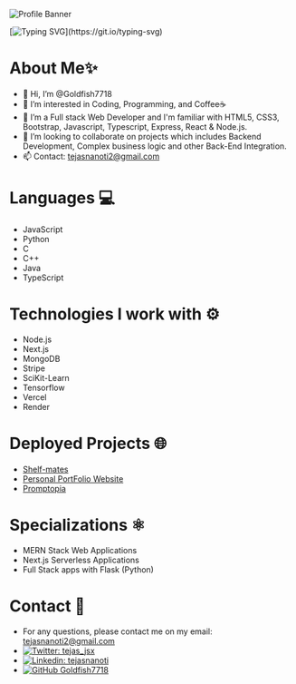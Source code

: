 ![Profile Banner](./Blue%20Yellow%20Futuristic%20Virtual%20Technology%20Blog%20Banner.png)

[![Typing SVG](https://readme-typing-svg.herokuapp.com?font=Fira+Code&weight=700&size=50&duration=1000&pause=1000&color=F78209&center=true&vCenter=true&random=false&width=1200&height=70&lines=Hi!+I'm+Tejas!;I'm+a+Full+Stack+Web+Developer.;And+a+Machine+Learning+Engineer!)](https://git.io/typing-svg)

# About Me✨

- 👋 Hi, I’m @Goldfish7718
- 👀 I’m interested in Coding, Programming, and Coffee☕
- 🌱 I’m a Full stack Web Developer and I'm familiar with HTML5, CSS3, Bootstrap, Javascript, Typescript, Express, React & Node.js.
- 🤝 I’m looking to collaborate on projects which includes Backend Development, Complex business logic and other Back-End Integration.
- 📫 Contact: [tejasnanoti2@gmail.com](mailto://tejasnanoti2@gmail.com)

# Languages 💻

- JavaScript
- Python
- C
- C++
- Java
- TypeScript

# Technologies I work with ⚙️

- Node.js
- Next.js
- MongoDB
- Stripe
- SciKit-Learn
- Tensorflow
- Vercel
- Render

# Deployed Projects 🌐

- [Shelf-mates](https://shelfmates.vercel.app)
- [Personal PortFolio Website](https://tejasnanoti.vercel.app)
- [Promptopia](https://promptopia-9qqz.onrender.com)

# Specializations ⚛️

- MERN Stack Web Applications
- Next.js Serverless Applications
- Full Stack apps with Flask (Python)

# Contact 🔗

- For any questions, please contact me on my email: [tejasnanoti2@gmail.com](mailto:tejasnanoti2@gmail.com)
- [![Twitter: tejas_jsx](https://img.shields.io/twitter/follow/tejas_jsx?style=social)](https://twitter.com/tejas_jsx)
- [![Linkedin: tejasnanoti](https://img.shields.io/badge/-tejasnanoti-blue?style=flat-square&logo=Linkedin&logoColor=white&link=https://www.linkedin.com/in/tejas-nanoti-23965823b/)](https://www.linkedin.com/in/tejas-nanoti-23965823b/)
- [![GitHub Goldfish7718](https://img.shields.io/github/followers/Goldfish7718?label=follow&style=social)](https://github.com/Goldfish7718)



<!---
Goldfish7718/Goldfish7718 is a ✨ special ✨ repository because its `README.md` (this file) appears on your GitHub profile.
You can click the Preview link to take a look at your changes.
--->
